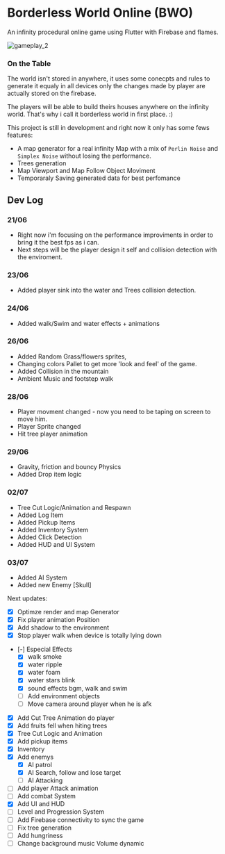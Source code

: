 # Borderless World Online (BWO)

An infinity procedural online game using Flutter with Firebase and flames.

![gameplay_2](https://user-images.githubusercontent.com/7622553/86072224-7d941800-ba57-11ea-8d1d-9a2cab5c08b4.gif)

### On the Table
The world isn't stored in anywhere, it uses some conecpts and rules to generate it equaly in all devices only the changes made by player are actually stored on the firebase.

The players will be able to build theirs houses anywhere on the infinity world. That's why i call it borderless world in first place. :)

This project is still in development and right now it only has some fews features:

- A map generator for a real infinity Map with a mix of `Perlin Noise` and `Simplex Noise` without losing the performance.
- Trees generation
- Map Viewport and Map Follow Object Moviment
- Temporaraly Saving generated data for best perfomance

## Dev Log

### 21/06
* Right now i'm focusing on the performance improviments in order to bring it the best fps as i can.
* Next steps will be the player design it self and collision detection with the enviroment.

### 23/06
* Added player sink into the water and Trees collision detection.

### 24/06
* Added walk/Swim and water effects + animations

### 26/06
* Added Random Grass/flowers sprites, 
* Changing colors Pallet to get more 'look and feel' of the game.
* Added Collision in the mountain
* Ambient Music and footstep walk

### 28/06
* Player movment changed - now you need to be taping on screen to move him.
* Player Sprite changed
* Hit tree player animation

### 29/06
* Gravity, friction and bouncy Physics
* Added Drop item logic

### 02/07
* Tree Cut Logic/Animation and Respawn
* Added Log Item
* Added Pickup Items
* Added Inventory System
* Added Click Detection
* Added HUD and UI System

### 03/07
* Added AI System
* Added new Enemy [Skull]

Next updates:
* [x] Optimze render and map Generator
* [x] Fix player animation Position
* [x] Add shadow to the environment
* [x] Stop player walk when device is totally lying down
* [-] Especial Effects 
    - [x] walk smoke 
    - [x] water ripple
    - [x] water foam
    - [x] water stars blink
    - [x] sound effects bgm, walk and swim
    - [ ] Add environment objects
    - [ ] Move camera around player when he is afk
* [x] Add Cut Tree Animation do player
* [x] Add fruits fell when hiting trees
* [x] Tree Cut Logic and Animation
* [x] Add pickup items
* [x] Inventory 
* [x] Add enemys
    - [x] AI patrol
    - [x] AI Search, follow and lose target
    - [ ] AI Attacking
* [ ] Add player Attack animation
* [ ] Add combat System
* [x] Add UI and HUD
* [ ] Level and Progression System
* [ ] Add Firebase connectivity to sync the game
* [ ] Fix tree generation
* [ ] Add hungriness
* [ ] Change background music Volume dynamic